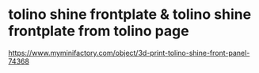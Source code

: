 # tolino shine frontplate & tolino shine frontplate from tolino page

https://www.myminifactory.com/object/3d-print-tolino-shine-front-panel-74368